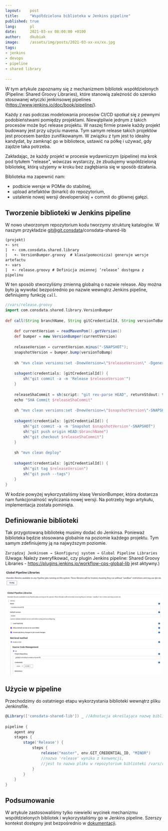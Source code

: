 ```yaml
---
layout:    post
title:     "Współdzielona biblioteka w Jenkins pipeline"
published: true
lang:      pl
date:      2021-03-xx 08:00:00 +0100
author:    dkubiak
image:     /assets/img/posts/2021-03-xx-xx/xx.jpg
tags:
- jenkins
- devops
- pipeline
- shared library

---
```

W tym artykule zapoznamy się z mechanizmem bibliotek współdzielonych (Pipeline: Shared Groovy Libraries), które stanowią
zależność do szeroko stosowanej wtyczki jenkinsowej pipelines (https://www.jenkins.io/doc/book/pipeline/).

Każdy z nas podczas modelowania procesów CI/CD spotkał się z pewnymi podobieństwami pomiędzy projektami. Niewątpliwie
jednym z takich procesów może być release projektu. W naszej firmie prawie każdy projekt budowany jest przy użyciu
mavena. Tym samym release takich projektów jest procesem bardzo zunifikowanym. W związku z tym jest to idealny
kandydat, by zamknąć go w bibliotece, ustawić na półkę i używać, gdy zajdzie taka potrzeba.

Zakładając, że każdy projekt w procesie wydawniczym (pipeline) ma krok pod tytułem "release", wówczas wystarczy, że zbudujemy współdzieloną bibliotekę, którą użyjemy w kroku bez zagłębiania się w sposób działania.

Biblioteka ma zapewnić nam:

- podbicie wersje w POMie do stabilnej,
- upload artefaktów (binarki) do repozytorium,
- ustalenie nowej wersji developerskiej + commit do głównej gałęzi.

## Tworzenie biblioteki w Jenkins pipeline

W nowo utworzonym repozytorium kodu tworzymy strukturę katalogów. W naszym przykładzie git@git.consdata/consdata-shared-lib

```
(projekt)
+- src
|  +- com.consdata.shared.library
|   +- VersionBumper.groovy  # klasa(pomocnicza) generuje wersje artefactu
+- vars
|  +- release.groovy # Definicja zmiennej ‘release’ dostępna z pipelinu
```

W ten sposób stworzyliśmy zmienną globalną o nazwie release. Aby można było ją wywołać bezpośrednio po nazwie wewnątrz Jenkins pipeline, definiujemy funkcję `call`.

```groovy
//vars/release.groovy
import com.consdata.shared.library.VersionBumper

def call(String branchName, String gitCredentialId, String versionToBump) {

    def currentVersion = readMavenPom().getVersion()
    def bumper = new VersionBumper(currentVersion)

    releaseVersion = currentVersion.minus("-SNAPSHOT");
    snapshotVersion = bumper.bump(versionToBump)

    sh "mvn clean versions:set -DnewVersion=\"$releaseVersion\" -DgenerateBackupPoms=false"

    sshagent(credentials: [gitCredentialId]) {
        sh("git commit -a -m 'Release $releaseVersion'")
    }

    releaseShaCommit = sh(script: "git rev-parse HEAD", returnStdout: true).trim()
    echo "SHA Commit $releaseShaCommit"

    sh "mvn clean versions:set -DnewVersion=\"$snapshotVersion\"-SNAPSHOT -DgenerateBackupPoms=false"

    sshagent(credentials: [gitCredentialId]) {
        sh("git commit -a -m 'Snapshot $snapshotVersion'-SNAPSHOT")
        sh("git push origin HEAD:$branchName")
        sh("git checkout $releaseShaCommit")
    }

    sh "mvn clean deploy"

    sshagent(credentials: [gitCredentialId]) {
        sh("git tag $releaseVersion")
        sh("git push --tags")
    }
}
```

W kodzie powyżej wykorzystaliśmy klasę VersionBumper, która dostarcza nam funkcjonalność wyliczania nowej wersji. Na
potrzeby tego artykułu, implementacja została pominięta.

## Definiowanie biblioteki

Tak przygotowaną bibliotekę musimy dodać do Jenkinsa. Ponieważ biblioteka będzie stosowana globalnie na poziomie każdego
projektu. Tym samym zdefiniujemy ją na najwyższym poziomie.

`Zarządzaj Jenkinsem → Skonfiguruj system → Global Pipeline Libraries` (Uwaga: Należy zweryfikować, czy plugin
Jenkins pipeline: Shared Groovy Libraries - https://plugins.jenkins.io/workflow-cps-global-lib jest aktywny.)

![Główne okno konfiguracji Jenkins](/assets/img/posts/2021-03-xx-wspoldzielona-biblioteka-w-jenkins-pipeline/mainConfigJenkins.png)

![Sekcja konfiguracji pipeline-shard](/assets/img/posts/2021-03-xx-wspoldzielona-biblioteka-w-jenkins-pipeline/globalPipelineShardJenkins.png)

## Użycie w pipeline

Przechodzimy do ostatniego etapu wykorzystania biblioteki wewnątrz pliku Jenkinsfile.

```groovy
@Library(['consdata-shared-lib']) _ //Adnotacja określająca nazwę biblioteki

pipeline {
    agent any
    stages {
        stage('Release') {
            steps {
                release("master", env.GIT_CREDENTIAL_ID, "MINOR")
                //nazwa 'release' wynika z konwencji,
                //jest to nazwa pliku w repozytorium biblioteki /vars/release.groovy
            }
        }
    }
}
```

## Podsumowanie

W artykule zastosowaliśmy tylko niewielki wycinek mechanizmu współdzielonych bibliotek i wykorzystaliśmy go w Jenkins pipeline. Szerszy kontekst dostępny jest
bezpośrednio w [dokumentacji](https://www.jenkins.io/doc/book/pipeline/shared-libraries).